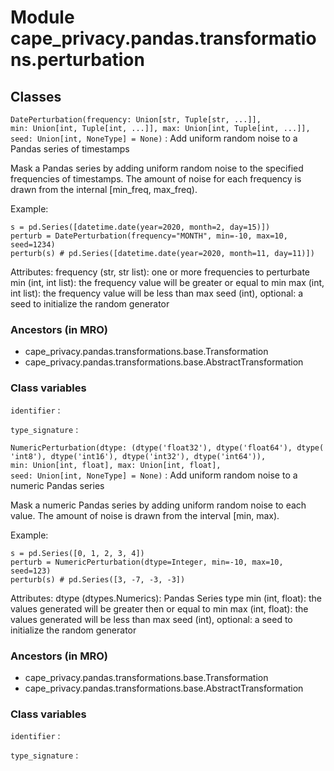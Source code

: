 Module cape_privacy.pandas.transformations.perturbation
=======================================================

Classes
-------

`DatePerturbation(frequency: Union[str, Tuple[str, ...]], min: Union[int, Tuple[int, ...]], max: Union[int, Tuple[int, ...]], seed: Union[int, NoneType] = None)`
:   Add uniform random noise to a Pandas series of timestamps

Mask a Pandas series by adding uniform random noise to the
specified frequencies of timestamps. The amount of noise for
each frequency is drawn from the internal [min_freq, max_freq).

Example:
```
s = pd.Series([datetime.date(year=2020, month=2, day=15)])
perturb = DatePerturbation(frequency="MONTH", min=-10, max=10, seed=1234)
perturb(s) # pd.Series([datetime.date(year=2020, month=11, day=11)])
```

Attributes:
frequency (str, str list): one or more frequencies to perturbate
min (int, int list): the frequency value will be greater or equal to min
max (int, int list): the frequency value will be less than max
seed (int), optional: a seed to initialize the random generator

### Ancestors (in MRO)

* cape_privacy.pandas.transformations.base.Transformation
* cape_privacy.pandas.transformations.base.AbstractTransformation

### Class variables

`identifier`
:

`type_signature`
:

`NumericPerturbation(dtype: (dtype('float32'), dtype('float64'), dtype('int8'), dtype('int16'), dtype('int32'), dtype('int64')), min: Union[int, float], max: Union[int, float], seed: Union[int, NoneType] = None)`
:   Add uniform random noise to a numeric Pandas series

Mask a numeric Pandas series by adding uniform random
noise to each value. The amount of noise is drawn from
the interval [min, max).

Example:
```
s = pd.Series([0, 1, 2, 3, 4])
perturb = NumericPerturbation(dtype=Integer, min=-10, max=10, seed=123)
perturb(s) # pd.Series([3, -7, -3, -3])
```

Attributes:
dtype (dtypes.Numerics): Pandas Series type
min (int, float): the values generated will be greater then or equal to min
max (int, float): the values generated will be less than max
seed (int), optional: a seed to initialize the random generator

### Ancestors (in MRO)

* cape_privacy.pandas.transformations.base.Transformation
* cape_privacy.pandas.transformations.base.AbstractTransformation

### Class variables

`identifier`
:

`type_signature`
: